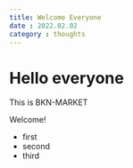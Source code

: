 ```yaml
---
title: Welcome Everyone
date : 2022.02.02
category : thoughts
---
```


# Hello everyone

This is BKN-MARKET

Welcome!

- first
- second
- third
